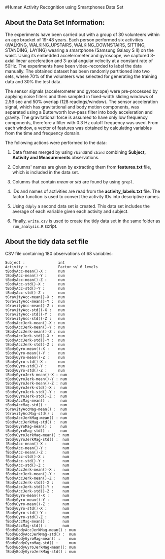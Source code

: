 #Human Activity Recognition using Smartphones Data Set
## About the Data Set Information:

The experiments have been carried out with a group of 30 volunteers within an age bracket of 19-48 years. Each person performed six activities (WALKING, WALKING_UPSTAIRS, WALKING_DOWNSTAIRS, SITTING, STANDING, LAYING) wearing a smartphone (Samsung Galaxy S II) on the waist. Using its embedded accelerometer and gyroscope, we captured 3-axial linear acceleration and 3-axial angular velocity at a constant rate of 50Hz. The experiments have been video-recorded to label the data manually. The obtained dataset has been randomly partitioned into two sets, where 70% of the volunteers was selected for generating the training data and 30% the test data.

The sensor signals (accelerometer and gyroscope) were pre-processed by applying noise filters and then sampled in fixed-width sliding windows of 2.56 sec and 50% overlap (128 readings/window). The sensor acceleration signal, which has gravitational and body motion components, was separated using a Butterworth low-pass filter into body acceleration and gravity. The gravitational force is assumed to have only low frequency components, therefore a filter with 0.3 Hz cutoff frequency was used. From each window, a vector of features was obtained by calculating variables from the time and frequency domain. 

The following actions were performed to the data:

1. Data frames merged by using `rbind`and `cbind` combining **Subject, Activity and Measurements** observations.

2. Columns' names are given by extracting them from **features.txt** file, which is included in the data set.

3. Columns that contain *mean* or *std* are found by using `grepl`.

4. IDs and names of activities are read from the **activity_labels.txt** file. The factor function is used to convert the activity IDs into descriptive names.

5. Using `ddply` a second data set is created. This data set includes the average of each variable given each activity and subject. 

6. Finally, `write.csv` is used to create the tidy data set in the same folder as `run_analysis.R` script.

## About the tidy data set file

CSV file containing 180 observations of 68 variables:

    Subject :               int
    Activity :              Factor w/ 6 levels
    tBodyAcc-mean()-X :     num
    tBodyAcc-mean()-Y :     num
    tBodyAcc-mean()-Z :     num
    tBodyAcc-std()-X :      num
    tBodyAcc-std()-Y :      num
    tBodyAcc-std()-Z :      num
    tGravityAcc-mean()-X :  num
    tGravityAcc-mean()-Y :  num
    tGravityAcc-mean()-Z :  num
    tGravityAcc-std()-X :   num
    tGravityAcc-std()-Y :   num
    tGravityAcc-std()-Z :   num
    tBodyAccJerk-mean()-X : num
    tBodyAccJerk-mean()-Y : num
    tBodyAccJerk-mean()-Z : num
    tBodyAccJerk-std()-X :  num
    tBodyAccJerk-std()-Y :  num
    tBodyAccJerk-std()-Z :  num
    tBodyGyro-mean()-X :    num
    tBodyGyro-mean()-Y :    num
    tBodyGyro-mean()-Z :    num
    tBodyGyro-std()-X :     num
    tBodyGyro-std()-Y :     num
    tBodyGyro-std()-Z :     num
    tBodyGyroJerk-mean()-X : num
    tBodyGyroJerk-mean()-Y : num
    tBodyGyroJerk-mean()-Z : num
    tBodyGyroJerk-std()-X :  num
    tBodyGyroJerk-std()-Y :  num
    tBodyGyroJerk-std()-Z :  num
    tBodyAccMag-mean() :     num
    tBodyAccMag-std() :      num
    tGravityAccMag-mean() :  num
    tGravityAccMag-std() :   num
    tBodyAccJerkMag-mean() : num
    tBodyAccJerkMag-std() :  num
    tBodyGyroMag-mean() :    num
    tBodyGyroMag-std() :     num
    tBodyGyroJerkMag-mean() : num
    tBodyGyroJerkMag-std() :  num
    fBodyAcc-mean()-X :       num
    fBodyAcc-mean()-Y :       num
    fBodyAcc-mean()-Z :       num
    fBodyAcc-std()-X :        num
    fBodyAcc-std()-Y :        num
    fBodyAcc-std()-Z :        num
    fBodyAccJerk-mean()-X :   num
    fBodyAccJerk-mean()-Y :   num
    fBodyAccJerk-mean()-Z :   num
    fBodyAccJerk-std()-X :    num
    fBodyAccJerk-std()-Y :    num
    fBodyAccJerk-std()-Z :    num
    fBodyGyro-mean()-X :      num
    fBodyGyro-mean()-Y :      num
    fBodyGyro-mean()-Z :      num
    fBodyGyro-std()-X :       num
    fBodyGyro-std()-Y :       num
    fBodyGyro-std()-Z :       num
    fBodyAccMag-mean() :      num
    fBodyAccMag-std() :       num
    fBodyBodyAccJerkMag-mean() : num
    fBodyBodyAccJerkMag-std() :  num
    fBodyBodyGyroMag-mean() :    num
    fBodyBodyGyroMag-std() :     num
    fBodyBodyGyroJerkMag-mean(): num
    fBodyBodyGyroJerkMag-std() : num
    